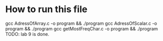 # How to run this file
gcc AdressOfArray.c -o program && ./program
gcc AdressOfScalar.c -o program && ./program
gcc getMostFreqChar.c -o program && ./program
TODO: lab 9 is done. 